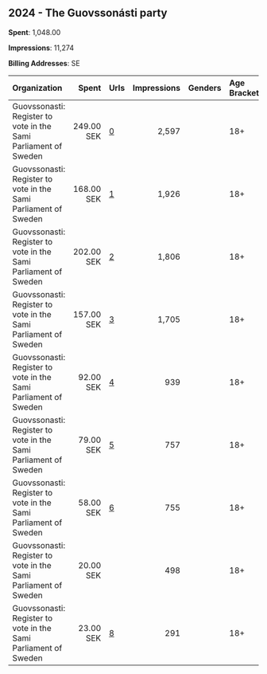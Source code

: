 ## 2024 - The Guovssonásti party 
**Spent**: 1,048.00

**Impressions**: 11,274

**Billing Addresses**: SE

|Organization|Spent|Urls|Impressions|Genders|Age Brackets|Country Codes|
|:---|---:|:---|---:|:---|:---|:---|
|Guovssonasti: Register to vote in the Sami Parliament of Sweden|249.00 SEK|[0](https://www.snap.com/political-ads/asset/d3113d71d6c6c0a844393ddb3b8d82155a95c10228929b8442b9cd1da5b1f740?mediaType=mp4)|2,597||18+|sweden|
|Guovssonasti: Register to vote in the Sami Parliament of Sweden|168.00 SEK|[1](https://www.snap.com/political-ads/asset/10e17d5c0ed52f0341992486d54a86a8db34bda286425bbff84cae288c56e4da?mediaType=mp4)|1,926||18+|sweden|
|Guovssonasti: Register to vote in the Sami Parliament of Sweden|202.00 SEK|[2](https://www.snap.com/political-ads/asset/836af698afc7e4a85580750569f0925ac85b11e2ca3fd4f1b3804474f6271584?mediaType=mp4)|1,806||18+|sweden|
|Guovssonasti: Register to vote in the Sami Parliament of Sweden|157.00 SEK|[3](https://www.snap.com/political-ads/asset/0890a109fcfccfda862fd22ab1df67b85da2985dcc7e616156018db8af0bd4db?mediaType=mp4)|1,705||18+|sweden|
|Guovssonasti: Register to vote in the Sami Parliament of Sweden|92.00 SEK|[4](https://www.snap.com/political-ads/asset/a6dc3bcb6f3e95857ea99be951aa292d927016bfb85d6d0b6541cd270bf1bf4a?mediaType=mp4)|939||18+|sweden|
|Guovssonasti: Register to vote in the Sami Parliament of Sweden|79.00 SEK|[5](https://www.snap.com/political-ads/asset/95b6ba366f07bb23a88b39f74a704665744544bca746022d3af8b88e9548a857?mediaType=mp4)|757||18+|sweden|
|Guovssonasti: Register to vote in the Sami Parliament of Sweden|58.00 SEK|[6](https://www.snap.com/political-ads/asset/d0e6fbb2922ede6b57b23a9b50e016d64d87a4b161f621b1455fefd31cb91bd0?mediaType=mp4)|755||18+|sweden|
|Guovssonasti: Register to vote in the Sami Parliament of Sweden|20.00 SEK||498||18+|sweden|
|Guovssonasti: Register to vote in the Sami Parliament of Sweden|23.00 SEK|[8](https://www.snap.com/political-ads/asset/ac01209bcf1ac78e501a2b686752f4af42dd3b238284e94a33c9d70ab85c5e5a?mediaType=mp4)|291||18+|sweden|
